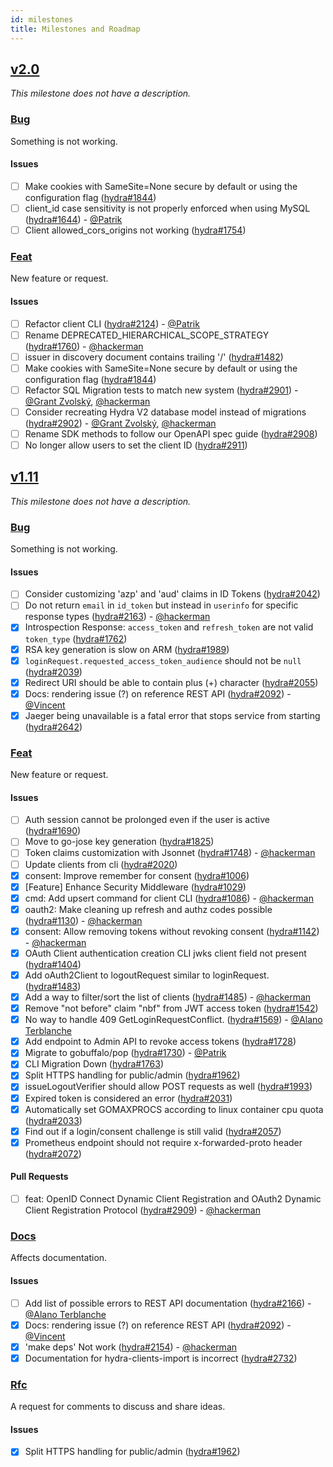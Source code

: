 ```yaml
---
id: milestones
title: Milestones and Roadmap
---
```


## [v2.0](https://github.com/ory/hydra/milestone/42)

_This milestone does not have a description._

### [Bug](https://github.com/ory/hydra/labels/bug)

Something is not working.

#### Issues

- [ ] Make cookies with SameSite=None secure by default or using the
      configuration flag
      ([hydra#1844](https://github.com/ory/hydra/issues/1844))
- [ ] client_id case sensitivity is not properly enforced when using MySQL
      ([hydra#1644](https://github.com/ory/hydra/issues/1644)) -
      [@Patrik](https://github.com/zepatrik)
- [ ] Client allowed_cors_origins not working
      ([hydra#1754](https://github.com/ory/hydra/issues/1754))

### [Feat](https://github.com/ory/hydra/labels/feat)

New feature or request.

#### Issues

- [ ] Refactor client CLI
      ([hydra#2124](https://github.com/ory/hydra/issues/2124)) -
      [@Patrik](https://github.com/zepatrik)
- [ ] Rename DEPRECATED_HIERARCHICAL_SCOPE_STRATEGY
      ([hydra#1760](https://github.com/ory/hydra/issues/1760)) -
      [@hackerman](https://github.com/aeneasr)
- [ ] issuer in discovery document contains trailing '/'
      ([hydra#1482](https://github.com/ory/hydra/issues/1482))
- [ ] Make cookies with SameSite=None secure by default or using the
      configuration flag
      ([hydra#1844](https://github.com/ory/hydra/issues/1844))
- [ ] Refactor SQL Migration tests to match new system
      ([hydra#2901](https://github.com/ory/hydra/issues/2901)) -
      [@Grant Zvolský](https://github.com/grantzvolsky),
      [@hackerman](https://github.com/aeneasr)
- [ ] Consider recreating Hydra V2 database model instead of migrations
      ([hydra#2902](https://github.com/ory/hydra/issues/2902)) -
      [@Grant Zvolský](https://github.com/grantzvolsky),
      [@hackerman](https://github.com/aeneasr)
- [ ] Rename SDK methods to follow our OpenAPI spec guide
      ([hydra#2908](https://github.com/ory/hydra/issues/2908))
- [ ] No longer allow users to set the client ID
      ([hydra#2911](https://github.com/ory/hydra/issues/2911))

## [v1.11](https://github.com/ory/hydra/milestone/39)

_This milestone does not have a description._

### [Bug](https://github.com/ory/hydra/labels/bug)

Something is not working.

#### Issues

- [ ] Consider customizing 'azp' and 'aud' claims in ID Tokens
      ([hydra#2042](https://github.com/ory/hydra/issues/2042))
- [ ] Do not return `email` in `id_token` but instead in `userinfo` for specific
      response types ([hydra#2163](https://github.com/ory/hydra/issues/2163)) -
      [@hackerman](https://github.com/aeneasr)
- [x] Introspection Response: `access_token` and `refresh_token` are not valid
      `token_type` ([hydra#1762](https://github.com/ory/hydra/issues/1762))
- [x] RSA key generation is slow on ARM
      ([hydra#1989](https://github.com/ory/hydra/issues/1989))
- [x] `loginRequest.requested_access_token_audience` should not be `null`
      ([hydra#2039](https://github.com/ory/hydra/issues/2039))
- [x] Redirect URI should be able to contain plus (+) character
      ([hydra#2055](https://github.com/ory/hydra/issues/2055))
- [x] Docs: rendering issue (?) on reference REST API
      ([hydra#2092](https://github.com/ory/hydra/issues/2092)) -
      [@Vincent](https://github.com/vinckr)
- [x] Jaeger being unavailable is a fatal error that stops service from starting
      ([hydra#2642](https://github.com/ory/hydra/issues/2642))

### [Feat](https://github.com/ory/hydra/labels/feat)

New feature or request.

#### Issues

- [ ] Auth session cannot be prolonged even if the user is active
      ([hydra#1690](https://github.com/ory/hydra/issues/1690))
- [ ] Move to go-jose key generation
      ([hydra#1825](https://github.com/ory/hydra/issues/1825))
- [ ] Token claims customization with Jsonnet
      ([hydra#1748](https://github.com/ory/hydra/issues/1748)) -
      [@hackerman](https://github.com/aeneasr)
- [ ] Update clients from cli
      ([hydra#2020](https://github.com/ory/hydra/issues/2020))
- [x] consent: Improve remember for consent
      ([hydra#1006](https://github.com/ory/hydra/issues/1006))
- [x] [Feature] Enhance Security Middleware
      ([hydra#1029](https://github.com/ory/hydra/issues/1029))
- [x] cmd: Add upsert command for client CLI
      ([hydra#1086](https://github.com/ory/hydra/issues/1086)) -
      [@hackerman](https://github.com/aeneasr)
- [x] oauth2: Make cleaning up refresh and authz codes possible
      ([hydra#1130](https://github.com/ory/hydra/issues/1130)) -
      [@hackerman](https://github.com/aeneasr)
- [x] consent: Allow removing tokens without revoking consent
      ([hydra#1142](https://github.com/ory/hydra/issues/1142)) -
      [@hackerman](https://github.com/aeneasr)
- [x] OAuth Client authentication creation CLI jwks client field not present
      ([hydra#1404](https://github.com/ory/hydra/issues/1404))
- [x] Add oAuth2Client to logoutRequest similar to loginRequest.
      ([hydra#1483](https://github.com/ory/hydra/issues/1483))
- [x] Add a way to filter/sort the list of clients
      ([hydra#1485](https://github.com/ory/hydra/issues/1485)) -
      [@hackerman](https://github.com/aeneasr)
- [x] Remove "not before" claim "nbf" from JWT access token
      ([hydra#1542](https://github.com/ory/hydra/issues/1542))
- [x] No way to handle 409 GetLoginRequestConflict.
      ([hydra#1569](https://github.com/ory/hydra/issues/1569)) -
      [@Alano Terblanche](https://github.com/Benehiko)
- [x] Add endpoint to Admin API to revoke access tokens
      ([hydra#1728](https://github.com/ory/hydra/issues/1728))
- [x] Migrate to gobuffalo/pop
      ([hydra#1730](https://github.com/ory/hydra/issues/1730)) -
      [@Patrik](https://github.com/zepatrik)
- [x] CLI Migration Down
      ([hydra#1763](https://github.com/ory/hydra/issues/1763))
- [x] Split HTTPS handling for public/admin
      ([hydra#1962](https://github.com/ory/hydra/issues/1962))
- [x] issueLogoutVerifier should allow POST requests as well
      ([hydra#1993](https://github.com/ory/hydra/issues/1993))
- [x] Expired token is considered an error
      ([hydra#2031](https://github.com/ory/hydra/issues/2031))
- [x] Automatically set GOMAXPROCS according to linux container cpu quota
      ([hydra#2033](https://github.com/ory/hydra/issues/2033))
- [x] Find out if a login/consent challenge is still valid
      ([hydra#2057](https://github.com/ory/hydra/issues/2057))
- [x] Prometheus endpoint should not require x-forwarded-proto header
      ([hydra#2072](https://github.com/ory/hydra/issues/2072))

#### Pull Requests

- [ ] feat: OpenID Connect Dynamic Client Registration and OAuth2 Dynamic Client
      Registration Protocol
      ([hydra#2909](https://github.com/ory/hydra/pull/2909)) -
      [@hackerman](https://github.com/aeneasr)

### [Docs](https://github.com/ory/hydra/labels/docs)

Affects documentation.

#### Issues

- [ ] Add list of possible errors to REST API documentation
      ([hydra#2166](https://github.com/ory/hydra/issues/2166)) -
      [@Alano Terblanche](https://github.com/Benehiko)
- [x] Docs: rendering issue (?) on reference REST API
      ([hydra#2092](https://github.com/ory/hydra/issues/2092)) -
      [@Vincent](https://github.com/vinckr)
- [x] 'make deps' Not work
      ([hydra#2154](https://github.com/ory/hydra/issues/2154)) -
      [@hackerman](https://github.com/aeneasr)
- [x] Documentation for hydra-clients-import is incorrect
      ([hydra#2732](https://github.com/ory/hydra/issues/2732))

### [Rfc](https://github.com/ory/hydra/labels/rfc)

A request for comments to discuss and share ideas.

#### Issues

- [x] Split HTTPS handling for public/admin
      ([hydra#1962](https://github.com/ory/hydra/issues/1962))
